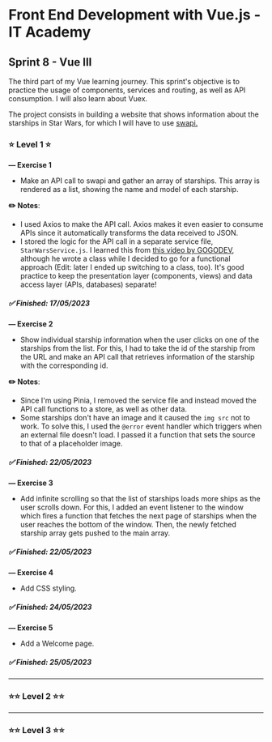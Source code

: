 # Front End Development with Vue.js - IT Academy

## **Sprint 8 - Vue III**

The third part of my Vue learning journey. This sprint's objective is to practice the usage of components, services and routing, as well as API consumption. I will also learn about Vuex.

The project consists in building a website that shows information about the starships in Star Wars, for which I will have to use [swapi.](https://swapi.dev/)

### ⭐ **Level 1** ⭐

**— Exercise 1**

- Make an API call to swapi and gather an array of starships. This array is rendered as a list, showing the name and model of each starship.

**✏️ Notes**:

- I used Axios to make the API call. Axios makes it even easier to consume APIs since it automatically transforms the data received to JSON.
- I stored the logic for the API call in a separate service file, `StarWarsService.js`. I learned this from [this video by GOGODEV](https://www.youtube.com/watch?v=tTRICbkGHoU&list=PLDllzmccetSNgykILXnHMeuO-y-gRcF-i&index=9), although he wrote a class while I decided to go for a functional approach (Edit: later I ended up switching to a class, too). It's good practice to keep the presentation layer (components, views) and data access layer (APIs, databases) separate!

##### ✅ Finished: 17/05/2023

**— Exercise 2**

- Show individual starship information when the user clicks on one of the starships from the list. For this, I had to take the id of the starship from the URL and make an API call that retrieves information of the starship with the corresponding id.

**✏️ Notes**:

- Since I'm using Pinia, I removed the service file and instead moved the API call functions to a store, as well as other data.
- Some starships don't have an image and it caused the `img src` not to work. To solve this, I used the `@error` event handler which triggers when an external file doesn't load. I passed it a function that sets the source to that of a placeholder image.

##### ✅ Finished: 22/05/2023

**— Exercise 3**

- Add infinite scrolling so that the list of starships loads more ships as the user scrolls down. For this, I added an event listener to the window which fires a function that fetches the next page of starships when the user reaches the bottom of the window. Then, the newly fetched starship array gets pushed to the main array.

##### ✅ Finished: 22/05/2023

**— Exercise 4**

- Add CSS styling.

##### ✅ Finished: 24/05/2023

**— Exercise 5**

- Add a Welcome page.

##### ✅ Finished: 25/05/2023


---

### ⭐⭐ **Level 2** ⭐⭐

---

### ⭐⭐ **Level 3** ⭐⭐
